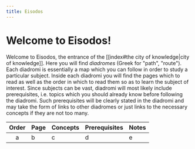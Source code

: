 ```yaml
---
title: Eisodos
---
```


# Welcome to Eisodos!
 
Welcome to Eisodos, the entrance of the [[index#the city of knowledge|city of knowledge]]. Here you will find *diadromes* (Greek for "path", "route"). Each diadromi is essentially a map which you can follow in order to study a particular subject. Inside each diadromi you will find the pages which to read as well as the order in which to read them so as to learn the subject of interest. Since subjects can be vast, diadromi will most likely include prerequisites, i.e. topics which you should already know before following the diadromi. Such prerequisites will be clearly stated in the diadromi and may take the form of links to other diadromes or just links to the necessary concepts if they are not too many.

|Order|Page|Concepts|Prerequisites|Notes|
|:--:|:--|:--|:--|:--|
|a|b|c|d|e|f|
